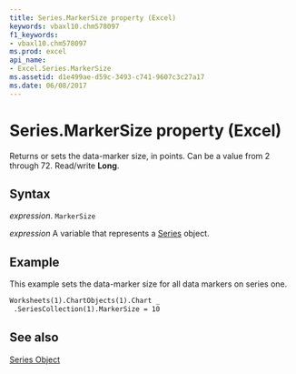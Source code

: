 ```yaml
---
title: Series.MarkerSize property (Excel)
keywords: vbaxl10.chm578097
f1_keywords:
- vbaxl10.chm578097
ms.prod: excel
api_name:
- Excel.Series.MarkerSize
ms.assetid: d1e499ae-d59c-3493-c741-9607c3c27a17
ms.date: 06/08/2017
---
```



# Series.MarkerSize property (Excel)

Returns or sets the data-marker size, in points. Can be a value from 2 through 72. Read/write  **Long**.


## Syntax

 _expression_. `MarkerSize`

 _expression_ A variable that represents a [Series](Excel.Series-graph-object.md) object.


## Example

This example sets the data-marker size for all data markers on series one.


```vb
Worksheets(1).ChartObjects(1).Chart _ 
 .SeriesCollection(1).MarkerSize = 10
```


## See also


[Series Object](Excel.Series(object).md)


